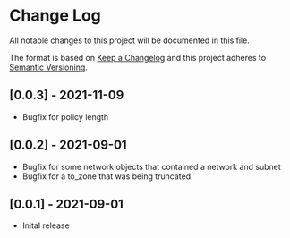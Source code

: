 # Change Log

All notable changes to this project will be documented in this file.

The format is based on [Keep a Changelog](http://keepachangelog.com/)
and this project adheres to [Semantic Versioning](http://semver.org/).

## [0.0.3] - 2021-11-09

- Bugfix for policy length

## [0.0.2] - 2021-09-01

- Bugfix for some network objects that contained a network and subnet
- Bugfix for a to_zone that was being truncated

## [0.0.1] - 2021-09-01

- Inital release
